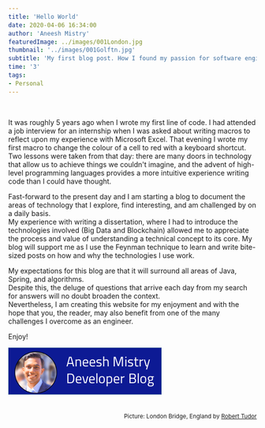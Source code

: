 ```yaml
---
title: 'Hello World'
date: 2020-04-06 16:34:00
author: 'Aneesh Mistry'
featuredImage: ../images/001London.jpg
thumbnail: '../images/001Golftn.jpg'
subtitle: 'My first blog post. How I found my passion for software engineering and what I aim to achieve with my blog.'
time: '3'
tags: 
- Personal
---
```

<br>

<p>
It was roughly 5 years ago when I wrote my first line of code. I had attended a job interview for an internship when I was asked about writing macros to reflect upon my experience with Microsoft Excel. That evening I wrote my first macro to change the colour of a cell to red with a keyboard shortcut.<br>
Two lessons were taken from that day: there are many doors in technology that allow us to achieve things we couldn't imagine, and the advent of high-level programming languages provides a more intuitive experience writing code than I could have thought.
</p>
</p>
Fast-forward to the present day and I am starting a blog to document the areas of technology that I explore, find interesting, and am challenged by on a daily basis.<br>
My experience with writing a dissertation, where I had to introduce the technologies involved (Big Data and Blockchain) allowed me to appreciate the process and value of understanding a technical concept to its core. My blog will support me as I use the Feynman technique to learn and write bite-sized posts on how and why the technologies I use work.
</p>
<p>
My expectations for this blog are that it will surround all areas of Java, Spring, and algorithms.<br>
Despite this, the deluge of questions that arrive each day from my search for answers will no doubt broaden the context.<br>
Nevertheless, I am creating this website for my enjoyment and with the hope that you, the reader, may also benefit from one of the many challenges I overcome as an engineer.
</P>
<p>
Enjoy!
</p>

![Aneesh Mistry Developer Blog](../../src/images/socialCard.png)


<br>
<small style="float: right;" >Picture: London Bridge, England by <a target="_blank" href="https://unsplash.com/@ashkya">Robert Tudor</small></a><br>

